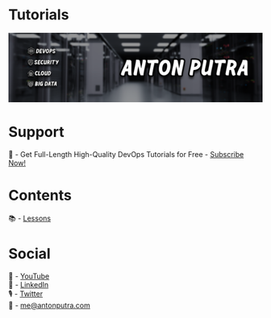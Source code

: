 # Tutorials

![YouTube Art](assets/youtube-art.png?raw=true "Title")

# Support

🤠 - Get Full-Length High-Quality DevOps Tutorials for Free - [Subscribe Now!](https://www.youtube.com/c/AntonPutra?sub_confirmation=1)

# Contents

📚 - [Lessons](docs/contents.md)

# Social

🎥 - [YouTube](https://www.youtube.com/c/AntonPutra)  
💼 - [LinkedIn](https://www.linkedin.com/in/anton-putra)  
🎙 - [Twitter](https://twitter.com/antonvputra)  
📨 - me@antonputra.com  

